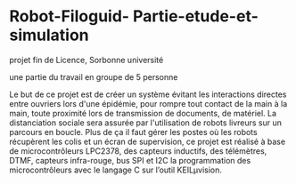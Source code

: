 # Robot-Filoguid- Partie-etude-et-simulation
projet fin de Licence, Sorbonne université

une partie du travail en groupe de 5 personne

Le but de ce projet est de créer un système évitant les interactions directes entre ouvriers lors
d'une épidémie, pour rompre tout contact de la main à la main, toute proximité lors de
transmission de documents, de matériel. La distanciation sociale sera assurée par l'utilisation
de robots livreurs sur un parcours en boucle. Plus de ça il faut gérer les postes où les robots
récupèrent les colis et un écran de supervision, ce projet est réalisé à base de microcontrôleurs
LPC2378, des capteurs inductifs, des télémètres, DTMF, capteurs infra-rouge, bus SPI et I2C la programmation des
microcontrôleurs avec le langage C sur l’outil KEILμvision.
